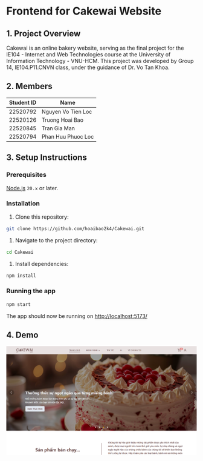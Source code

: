 # Frontend for Cakewai Website

## 1. Project Overview

Cakewai is an online bakery website, serving as the final project for the IE104 - Internet and Web Technologies course at the University of Information Technology - VNU-HCM. This project was developed by Group 14, IE104.P11.CNVN class, under the guidance of Dr. Vo Tan Khoa.

## 2. Members

| Student ID | Name |
| --- | --- |
| 22520792 | Nguyen Vo Tien Loc |
| 22520126 | Truong Hoai Bao |
| 22520845 | Tran Gia Man |
| 22520794 | Phan Huu Phuoc Loc |

## 3. Setup Instructions

### Prerequisites

[Node.js](https://nodejs.org/) `20.x` or later.

### Installation

1. Clone this repository:

```bash
git clone https://github.com/hoaibao2k4/Cakewai.git
```

1. Navigate to the project directory:

```bash
cd Cakewai
```

1. Install dependencies:

```bash
npm install
```

### Running the app

```bash
npm start
```

The app should now be running on [http://localhost:5173/](http://localhost:5173/)

## 4. Demo

![Screenshot.png](Screenshot.png)